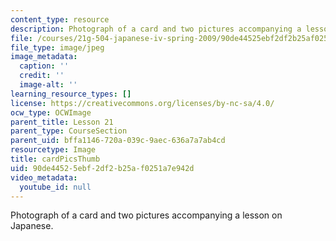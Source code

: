 ```yaml
---
content_type: resource
description: Photograph of a card and two pictures accompanying a lesson on Japanese.
file: /courses/21g-504-japanese-iv-spring-2009/90de44525ebf2df2b25af0251a7e942d_cardPicsThumb.jpg
file_type: image/jpeg
image_metadata:
  caption: ''
  credit: ''
  image-alt: ''
learning_resource_types: []
license: https://creativecommons.org/licenses/by-nc-sa/4.0/
ocw_type: OCWImage
parent_title: Lesson 21
parent_type: CourseSection
parent_uid: bffa1146-720a-039c-9aec-636a7a7ab4cd
resourcetype: Image
title: cardPicsThumb
uid: 90de4452-5ebf-2df2-b25a-f0251a7e942d
video_metadata:
  youtube_id: null
---
```

Photograph of a card and two pictures accompanying a lesson on Japanese.